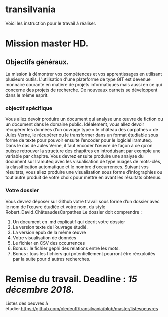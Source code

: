 # transilvania
Voici les instruction pour le travail à réaliser.

# Mission master HD.
## Objectifs généraux.
La mission à démontrer vos compétences et vos apprentissages en utilisant plusieurs outils. 
L'utilisation d'une plateforme de type GIT est devenue monnaire courante en matière de projets informatiques mais aussi en ce qui concerne des projets de recherche. 
De nouveaux carnets se développent dans le même esprit.

### objectif spécifique
Vous allez devoir produire un document qui analyse une œuvre de fiction ou un document dans le domaine public.
Idéalement, vous allez devoir récupérer les données d’un ouvrage type « le château des carpathes » de Jules Verne, le récupérer ou le transformer dans un format étudiable sous forme de texte pour pouvoir ensuite l’encoder pour le logiciel iramuteq.
Dans le cas de Jules Verne, il faut encoder l’œuvre de façon à ce qu’on puisse retrouver la structure des chapitres en introduisant par exemple une variable par chapitre.
Vous devrez ensuite produire une analyse du document sur Iramuteq avec les visualisation de type nuages de mots-clés, la classification automatique et le nombre d’occurrences.
Suivant vos résultats, vous allez produire une visualisation sous forme d’infographies ou tout autre produit de votre choix pour mettre en avant les résultats obtenus.
### Votre dossier
Vous devrez déposer sur Github votre travail sous forme d’un dossier avec le nom de l’œuvre étudiée et votre nom, du style Robert_David_ChâteaudesCarpathes
Le dossier doit comprendre :
1. Un document en .md explicatif qui décrit votre dossier
2. La version texte de l’ouvrage étudié.
3. La version epub de la même œuvre
4. Votre visualisation de données
5. Le fichier en CSV des occurrences
6. Bonus : le fichier gephi des relations entre les mots.
7. Bonus : tous les fichiers qui potentiellement pourront être réexploités par la suite pour d'autres recherches.

# Remise du travail. Deadline : *15 décembre 2018.*

Listes des oeuvres à étudier.https://github.com/oledeuff/transilvania/blob/master/listesoeuvres
